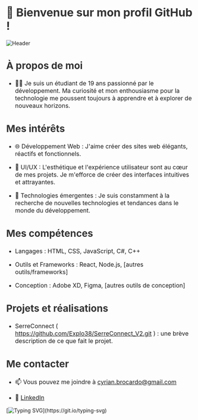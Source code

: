 <h1 style="font-size: 30px; font-weight: bold; color: #333;">👋 Bienvenue sur mon profil GitHub !</h1>

![Header](https://i.ibb.co/k1T3wmw/github-header-image-4.png)


<h2 style="font-size: 26px; font-weight: bold; color: #333;">À propos de moi</h2>
<ul>
  <li><p style="font-size: 16px;">👨‍🎓 Je suis un étudiant de 19 ans passionné par le développement. Ma curiosité et mon enthousiasme pour la technologie me poussent toujours à apprendre et à explorer de nouveaux horizons.</p></li>
</ul>

<h2 style="font-size: 26px; font-weight: bold; color: #333;">Mes intérêts</h2>
<ul>
  <li><p style="font-size: 16px;">🌐 Développement Web : J'aime créer des sites web élégants, réactifs et fonctionnels.</p></li>
  <li><p style="font-size: 16px;">🎨 UI/UX : L'esthétique et l'expérience utilisateur sont au cœur de mes projets. Je m'efforce de créer des interfaces intuitives et attrayantes.</p></li>
  <li><p style="font-size: 16px;">🚀 Technologies émergentes : Je suis constamment à la recherche de nouvelles technologies et tendances dans le monde du développement.</p></li>
</ul>

<h2 style="font-size: 26px; font-weight: bold; color: #333;">Mes compétences</h2>
<ul>
  <li><p style="font-size: 16px;">Langages : HTML, CSS, JavaScript, C#, C++</p></li>
  <li><p style="font-size: 16px;">Outils et Frameworks : React, Node.js, [autres outils/frameworks]</p></li>
  <li><p style="font-size: 16px;">Conception : Adobe XD, Figma, [autres outils de conception]</p></li>
</ul>

<h2 style="font-size: 26px; font-weight: bold; color: #333;">Projets et réalisations</h2>
<ul>
  <li><p style="font-size: 16px;">SerreConnect ( <a href="https://github.com/Explo38/SerreConnect_V2.git">https://github.com/Explo38/SerreConnect_V2.git</a> ) : une brève description de ce que fait le projet.</p></li>
</ul>

<h2 style="font-size: 26px; font-weight: bold; color: #333;">Me contacter</h2>
<ul>
  <li><p style="font-size: 16px;">📫 Vous pouvez me joindre à <a href="mailto:cyrian.brocardo@gmail.com">cyrian.brocardo@gmail.com</a></p></li>
  <li><p style="font-size: 16px;">💼 <a href="VotreLienLinkedIn">LinkedIn</a></p></li>
</ul>

[![Typing SVG](https://readme-typing-svg.herokuapp.com?lines=Bonjour!+Je+suis+Cyrian;Développeur+web+passionné...)](https://git.io/typing-svg)
